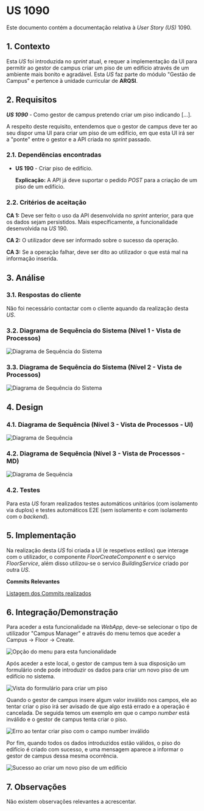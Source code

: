 # US 1090

Este documento contém a documentação relativa à *User Story (US)* 1090.

## 1. Contexto

Esta *US* foi introduzida no *sprint* atual, e requer a implementação da UI para permitir ao gestor de campus criar um 
piso de um edifício através de um ambiente mais bonito e agradável.
Esta *US* faz parte do módulo "Gestão de Campus" e pertence à unidade curricular de **ARQSI**.

## 2. Requisitos

***US 1090*** - Como gestor de campus pretendo criar um piso indicando [...].

A respeito deste requisito, entendemos que o gestor de campus deve ter ao seu dispor uma UI para criar um piso de um edifício, 
em que esta UI irá ser a "ponte" entre o gestor e a API criada no *sprint* passado.

### 2.1. Dependências encontradas

- **US 190** - Criar piso de edifício.

	**Explicação:** A API já deve suportar o pedido *POST* para a criação de um piso de um edifício.

### 2.2. Critérios de aceitação

**CA 1:** Deve ser feito o uso da API desenvolvida no *sprint* anterior, para que os dados sejam persistidos. Mais específicamente, a funcionalidade desenvolvida na *US* 190.

**CA 2:** O utilizador deve ser informado sobre o sucesso da operação.

**CA 3:** Se a operação falhar, deve ser dito ao utilizador o que está mal na informação inserida.

## 3. Análise

### 3.1. Respostas do cliente

Não foi necessário contactar com o cliente aquando da realização desta *US*.

### 3.2. Diagrama de Sequência do Sistema (Nível 1 - Vista de Processos)

![Diagrama de Sequência do Sistema](IMG/system-sequence-diagram-level-1.svg)

### 3.3. Diagrama de Sequência do Sistema (Nível 2 - Vista de Processos)

![Diagrama de Sequência do Sistema](IMG/system-sequence-diagram-level-2.svg)

## 4. Design

### 4.1. Diagrama de Sequência (Nível 3 - Vista de Processos - UI)

![Diagrama de Sequência](IMG/sequence-diagram-UI-level-3.svg)

### 4.2. Diagrama de Sequência (Nível 3 - Vista de Processos - MD)

![Diagrama de Sequência](IMG/sequence-diagram-MD-level-3.svg)

### 4.2. Testes

Para esta *US* foram realizados testes automáticos unitários (com isolamento via duplos) e testes automáticos E2E (sem
isolamento e com isolamento com o *backend*).

## 5. Implementação

Na realização desta *US* foi criada a UI (e respetivos estilos) que interage com o utilizador, o componente *FloorCreateComponent* 
e o serviço *FloorService*, além disso utilizou-se o servico *BuildingService* criado por outra *US*.

**Commits Relevantes**

[Listagem dos Commits realizados](https://1191296gg.atlassian.net/browse/S50-3)

## 6. Integração/Demonstração

Para aceder a esta funcionalidade na *WebApp*, deve-se selecionar o tipo de utilizador "Campus Manager" e através do menu
temos que aceder a Campus -> Floor -> Create.

![Opção do menu para esta funcionalidade](IMG/menu_option.png)

Após aceder a este local, o gestor de campus tem à sua disposição um formulário onde pode introduzir os dados para criar 
um novo piso de um edifício no sistema.

![Vista do formulário para criar um piso](IMG/initial_view.png)

Quando o gestor de campus insere algum valor inválido nos campos, ele ao tentar criar o piso irá ser avisado de que 
algo está errado e a operação é cancelada. De seguida temos um exemplo em que o campo *number* está inválido e o gestor 
de campus tenta criar o piso.

![Erro ao tentar criar piso com o campo number inválido](IMG/number_error.png)

Por fim, quando todos os dados introduzidos estão válidos, o piso do edifício é criado com sucesso, e uma mensagem aparece 
a informar o gestor de campus dessa mesma ocorrência.

![Sucesso ao criar um novo piso de um edifício](IMG/successful_create.png)

## 7. Observações

Não existem observações relevantes a acrescentar.
